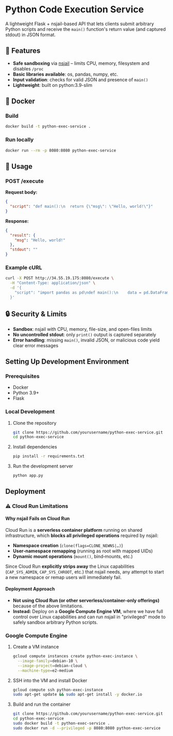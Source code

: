 # Python Code Execution Service

A lightweight Flask + nsjail-based API that lets clients submit arbitrary Python scripts and receive the `main()` function's return value (and captured stdout) in JSON format.

## 🚀 Features

- **Safe sandboxing** via [nsjail](https://github.com/google/nsjail) – limits CPU, memory, filesystem and disables `/proc`
- **Basic libraries available**: os, pandas, numpy, etc.
- **Input validation**: checks for valid JSON and presence of `main()`
- **Lightweight**: built on python:3.9-slim

## 🐳 Docker

### Build

```bash
docker build -t python-exec-service .
```

### Run locally

```bash
docker run --rm -p 8080:8080 python-exec-service
```

## 📡 Usage

### POST /execute

**Request body:**
```json
{
  "script": "def main():\n  return {\"msg\": \"Hello, world!\"}"
}
```

**Response:**
```json
{
  "result": {
    "msg": "Hello, world!"
  },
  "stdout": ""
}
```

### Example cURL

```bash
curl -X POST http://34.55.19.175:8080/execute \
  -H "Content-Type: application/json" \
  -d '{
    "script": "import pandas as pd\ndef main():\n    data = pd.DataFrame({\"numbers\": [1, 2, 3, 4, 5]})\n    return {\"mean\": data[\"numbers\"].mean(), \"max\": data[\"numbers\"].max()}"
  }'
```

## 🔒 Security & Limits

- **Sandbox**: nsjail with CPU, memory, file-size, and open-files limits
- **No uncontrolled stdout**: only `print()` output is captured separately
- **Error handling**: missing `main()`, invalid JSON, or malicious code yield clear error messages

## Setting Up Development Environment

### Prerequisites

- Docker
- Python 3.9+
- Flask

### Local Development

1. Clone the repository
   ```bash
   git clone https://github.com/yourusername/python-exec-service.git
   cd python-exec-service
   ```

2. Install dependencies
   ```bash
   pip install -r requirements.txt
   ```

3. Run the development server
   ```bash
   python app.py
   ```

## Deployment

### ⚠️ Cloud Run Limitations

#### Why nsjail Fails on Cloud Run
Cloud Run is a **serverless container platform** running on shared infrastructure, which **blocks all privileged operations** required by nsjail:
- **Namespace creation** (`clone(flags=CLONE_NEWNS|…)`)  
- **User‐namespace remapping** (running as root with mapped UIDs)  
- **Dynamic mount operations** (`mount()`, bind‐mounts, etc.)  

Since Cloud Run **explicitly strips away** the Linux capabilities (`CAP_SYS_ADMIN`, `CAP_SYS_CHROOT`, etc.) that nsjail needs, any attempt to start a new namespace or remap users will immediately fail.

#### Deployment Approach
- **Not using Cloud Run (or other serverless/container-only offerings)** because of the above limitations.  
- **Instead:** Deploy on a **Google Compute Engine VM**, where we have full control over Linux capabilities and can run nsjail in "privileged" mode to safely sandbox arbitrary Python scripts.

### Google Compute Engine

1. Create a VM instance
   ```bash
   gcloud compute instances create python-exec-instance \
     --image-family=debian-10 \
     --image-project=debian-cloud \
     --machine-type=e2-medium
   ```

2. SSH into the VM and install Docker
   ```bash
   gcloud compute ssh python-exec-instance
   sudo apt-get update && sudo apt-get install -y docker.io
   ```
   
3. Build and run the container
   ```bash
   git clone https://github.com/yourusername/python-exec-service.git
   cd python-exec-service
   sudo docker build -t python-exec-service .
   sudo docker run -d --privileged -p 8080:8080 python-exec-service
   ```
